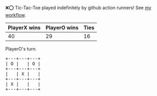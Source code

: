 :x::o: Tic-Tac-Toe played indefinitely by github action runners! See [my workflow](.github/workflows/play.yaml).

|PlayerX wins|PlayerO wins|Ties|
|-|-|-|
|40|29|16|

PlayerO's turn.

<pre>
+---+---+---+
| O |   | O |
+---+---+---+
|   | X |   |
+---+---+---+
| X |   |   |
+---+---+---+
</pre>
